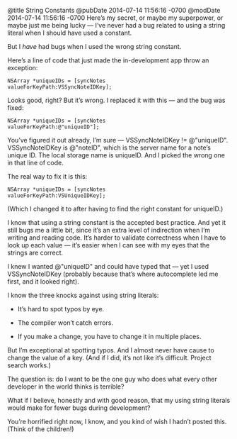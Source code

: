 @title String Constants
@pubDate 2014-07-14 11:56:16 -0700
@modDate 2014-07-14 11:56:16 -0700
Here’s my secret, or maybe my superpower, or maybe just me being lucky — I’ve never had a bug related to using a string literal when I should have used a constant.

But I *have* had bugs when I used the wrong string constant.

Here’s a line of code that just made the in-development app throw an exception:

<code>NSArray *uniqueIDs = [syncNotes valueForKeyPath:&#8203;VSSyncNoteIDKey];</code>

Looks good, right? But it’s wrong. I replaced it with this — and the bug was fixed:

<code>NSArray *uniqueIDs = [syncNotes valueForKeyPath:&#8203;@"uniqueID"];</code>

You’ve figured it out already, I’m sure — VSSyncNoteIDKey != @"uniqueID". VSSyncNoteIDKey is @"noteID", which is the server name for a note’s unique ID. The local storage name is uniqueID. And I picked the wrong one in that line of code.

The real way to fix it is this:

<code>NSArray *uniqueIDs = [syncNotes valueForKeyPath:&#8203;VSUniqueIDKey];</code>

(Which I changed it to after having to find the right constant for uniqueID.)

I know that using a string constant is the accepted best practice. And yet it still bugs me a little bit, since it’s an extra level of indirection when I’m writing and reading code. It’s harder to validate correctness when I have to look up each value — it’s easier when I can see with my eyes that the strings are correct.

I knew I wanted @"uniqueID" and could have typed that — yet I used VSSyncNoteIDKey (probably because that’s where autocomplete led me first, and it looked right).

I know the three knocks against using string literals:

* It’s hard to spot typos by eye.

* The compiler won’t catch errors.

* If you make a change, you have to change it in multiple places.

But I’m exceptional at spotting typos. And I almost never have cause to change the value of a key. (And if I did, it’s not like it’s difficult. Project search works.)

The question is: do I want to be the one guy who does what every other developer in the world thinks is terrible?

What if I believe, honestly and with good reason, that my using string literals would make for fewer bugs during development?

You’re horrified right now, I know, and you kind of wish I hadn’t posted this. (Think of the children!)
